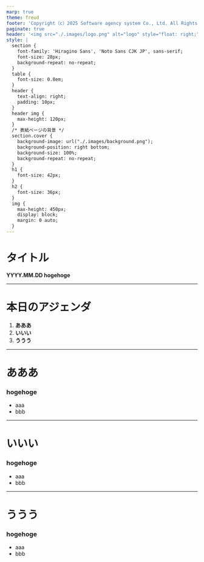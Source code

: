```yaml
---
marp: true
theme: freud
footer: 'Copyright（c）2025 Software agency system Co., Ltd. All Rights Reserved.'
paginate: true
header: '<img src="./.images/logo.png" alt="logo" style="float: right;">'
style: |
  section {
    font-family: 'Hiragino Sans', 'Noto Sans CJK JP', sans-serif;
    font-size: 28px;
    background-repeat: no-repeat;
  }
  table {
    font-size: 0.8em;
  }
  header {
    text-align: right;
    padding: 10px;
  }
  header img {
    max-height: 120px;
  }
  /* 表紙ページの背景 */
  section.cover {
    background-image: url("./.images/background.png");
    background-position: right bottom;
    background-size: 100%;
    background-repeat: no-repeat;
  }
  h1 {
    font-size: 42px;
  }
  h2 {
    font-size: 36px;
  }
  img {
    max-height: 450px;
    display: block;
    margin: 0 auto;
  }
---
```


<!-- _class: cover -->
# タイトル
**YYYY.MM.DD hogehoge**

---

# 本日のアジェンダ

1. **あああ**
2. **いいい**
3. **ううう**

---

# あああ
### hogehoge
- aaa
- bbb

---

# いいい
### hogehoge
- aaa
- bbb

---

# ううう
### hogehoge
- aaa
- bbb
